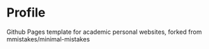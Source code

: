 # Profile
Github Pages template for academic personal websites, forked from mmistakes/minimal-mistakes
